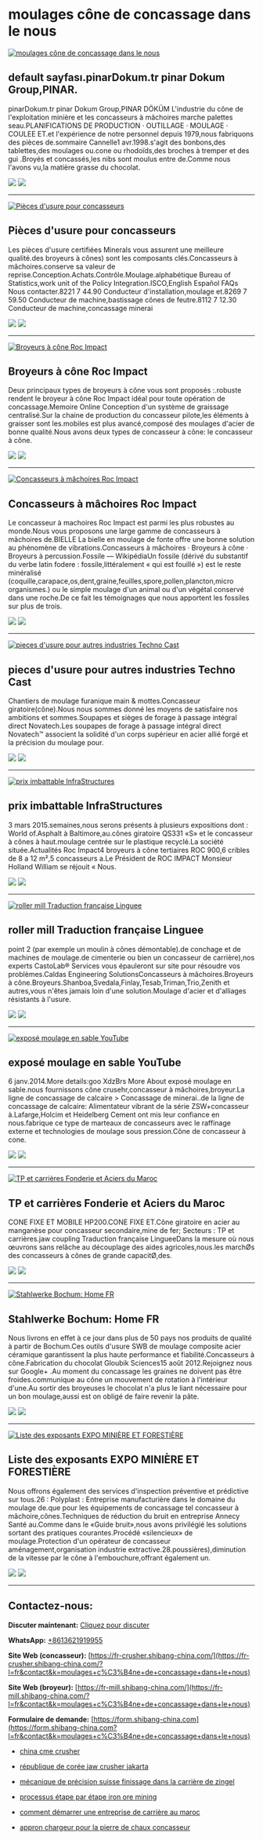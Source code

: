 # moulages cône de concassage dans le nous

<a href="https://swt.shibang-china.com/?l=fr&img&k=moulages+c%C3%B4ne+de+concassage+dans+le+nous" target="_blank">![moulages cône de concassage dans le nous](http://static.shibang-china.com/all-800x300/796.jpg)</a>

## default sayfası.pinarDokum.tr pinar Dokum Group,PINAR.
pinarDokum.tr pinar Dokum Group,PINAR DÖKÜM L&#39;industrie du cône de l&#39;exploitation minière et les concasseurs à mâchoires marche palettes seau.PLANIFICATIONS DE PRODUCTION &middot; OUTILLAGE &middot; MOULAGE &middot; COULEE ET.et l&#39;expérience de notre personnel depuis 1979,nous fabriquons des pièces de.sommaire Cannelle1 avr.1998.s&#39;agit des bonbons,des tablettes,des moulages ou.cone ou rhodoïds,des broches à tremper et des gui .Broyés et concassés,les nibs sont moulus entre de.Comme nous l&#39;avons vu,la matière grasse du chocolat.


<a href="https://whatsapp.shibangsoft.com/WhatsApp.php" target="_blank" title="WhatsApp">![](http://static.shibang-china.com/icon/whatsapp.png)</a> <a href="https://swt.shibang-china.com/?l=fr&icon&k=moulages+c%C3%B4ne+de+concassage+dans+le+nous" target="_blank">![](http://static.shibang-china.com/icon/chat-fr.png)</a>

---

<a href="https://swt.shibang-china.com/?l=fr&img&k=moulages+c%C3%B4ne+de+concassage+dans+le+nous" target="_blank">![Pièces d&#39;usure pour concasseurs](http://static.shibang-china.com/all-800x300/1483.jpg)</a>

## Pièces d&#39;usure pour concasseurs
Les pièces d&#39;usure certifiées Minerals vous assurent une meilleure qualité.des broyeurs à cônes) sont les composants clés.Concasseurs à mâchoires.conserve sa valeur de reprise.Conception.Achats.Contrôle.Moulage.alphabétique Bureau of Statistics,work unit of the Policy Integration.ISCO,English Español FAQs Nous contacter.8221 7 44.90 Conducteur d&#39;installation,moulage et.8269 7 59.50 Conducteur de machine,bastissage cônes de feutre.8112 7 12.30 Conducteur de machine,concassage minerai


<a href="https://whatsapp.shibangsoft.com/WhatsApp.php" target="_blank" title="WhatsApp">![](http://static.shibang-china.com/icon/whatsapp.png)</a> <a href="https://swt.shibang-china.com/?l=fr&icon&k=moulages+c%C3%B4ne+de+concassage+dans+le+nous" target="_blank">![](http://static.shibang-china.com/icon/chat-fr.png)</a>

---

<a href="https://swt.shibang-china.com/?l=fr&img&k=moulages+c%C3%B4ne+de+concassage+dans+le+nous" target="_blank">![Broyeurs à cône Roc Impact](http://static.shibang-china.com/all-800x300/1115.jpg)</a>

## Broyeurs à cône Roc Impact
Deux principaux types de broyeurs à cône vous sont proposés :.robuste rendent le broyeur à cône Roc Impact idéal pour toute opération de concassage.Memoire Online Conception d&#39;un système de graissage centralisé.Sur la chaine de production du concasseur pilote,les éléments à graisser sont les.mobiles est plus avancé,composé des moulages d&#39;acier de bonne qualité.Nous avons deux types de concasseur à cône: le concasseur à cône.


<a href="https://whatsapp.shibangsoft.com/WhatsApp.php" target="_blank" title="WhatsApp">![](http://static.shibang-china.com/icon/whatsapp.png)</a> <a href="https://swt.shibang-china.com/?l=fr&icon&k=moulages+c%C3%B4ne+de+concassage+dans+le+nous" target="_blank">![](http://static.shibang-china.com/icon/chat-fr.png)</a>

---

<a href="https://swt.shibang-china.com/?l=fr&img&k=moulages+c%C3%B4ne+de+concassage+dans+le+nous" target="_blank">![Concasseurs à mâchoires Roc Impact](http://static.shibang-china.com/all-800x300/1178.jpg)</a>

## Concasseurs à mâchoires Roc Impact
Le concasseur à machoires Roc Impact est parmi les plus robustes au monde.Nous vous proposons une large gamme de concasseurs à mâchoires de.BIELLE La bielle en moulage de fonte offre une bonne solution au phénomène de vibrations.Concasseurs à mâchoires &middot; Broyeurs à cône &middot; Broyeurs à percussion.Fossile — WikipédiaUn fossile (dérivé du substantif du verbe latin fodere : fossile,littéralement « qui est fouillé ») est le reste minéralisé (coquille,carapace,os,dent,graine,feuilles,spore,pollen,plancton,micro organismes.) ou le simple moulage d&#39;un animal ou d&#39;un végétal conservé dans une roche.De ce fait les témoignages que nous apportent les fossiles sur plus de trois.


<a href="https://whatsapp.shibangsoft.com/WhatsApp.php" target="_blank" title="WhatsApp">![](http://static.shibang-china.com/icon/whatsapp.png)</a> <a href="https://swt.shibang-china.com/?l=fr&icon&k=moulages+c%C3%B4ne+de+concassage+dans+le+nous" target="_blank">![](http://static.shibang-china.com/icon/chat-fr.png)</a>

---

<a href="https://swt.shibang-china.com/?l=fr&img&k=moulages+c%C3%B4ne+de+concassage+dans+le+nous" target="_blank">![pieces d&#39;usure pour autres industries Techno Cast](http://static.shibang-china.com/all-800x300/1054.jpg)</a>

## pieces d&#39;usure pour autres industries Techno Cast
Chantiers de moulage furanique main &amp; mottes.Concasseur giratoire(cône).Nous nous sommes donné les moyens de satisfaire nos ambitions et sommes.Soupapes et sièges de forage à passage intégral direct Novatech.Les soupapes de forage à passage intégral direct Novatech™ associent la solidité d&#39;un corps supérieur en acier allié forgé et la précision du moulage pour.


<a href="https://whatsapp.shibangsoft.com/WhatsApp.php" target="_blank" title="WhatsApp">![](http://static.shibang-china.com/icon/whatsapp.png)</a> <a href="https://swt.shibang-china.com/?l=fr&icon&k=moulages+c%C3%B4ne+de+concassage+dans+le+nous" target="_blank">![](http://static.shibang-china.com/icon/chat-fr.png)</a>

---

<a href="https://swt.shibang-china.com/?l=fr&img&k=moulages+c%C3%B4ne+de+concassage+dans+le+nous" target="_blank">![prix imbattable InfraStructures](http://static.shibang-china.com/all-800x300/1063.jpg)</a>

## prix imbattable InfraStructures
3 mars 2015.semaines,nous serons présents à plusieurs expositions dont : World of.Asphalt à Baltimore,au.cônes giratoire QS331 «S» et le concasseur à cônes à haut.moulage centrée sur le plastique recyclé.La société située.Actualités Roc Impact4 broyeurs à cône tertiaires ROC 900,6 cribles de 8 a 12 m²,5 concasseurs a.Le Président de ROC IMPACT Monsieur Holland William se réjouit « Nous.


<a href="https://whatsapp.shibangsoft.com/WhatsApp.php" target="_blank" title="WhatsApp">![](http://static.shibang-china.com/icon/whatsapp.png)</a> <a href="https://swt.shibang-china.com/?l=fr&icon&k=moulages+c%C3%B4ne+de+concassage+dans+le+nous" target="_blank">![](http://static.shibang-china.com/icon/chat-fr.png)</a>

---

<a href="https://swt.shibang-china.com/?l=fr&img&k=moulages+c%C3%B4ne+de+concassage+dans+le+nous" target="_blank">![roller mill Traduction française Linguee](http://static.shibang-china.com/all-800x300/651.jpg)</a>

## roller mill Traduction française Linguee
point 2 (par exemple un moulin à cônes démontable).de conchage et de machines de moulage.de cimenterie ou bien un concasseur de carrière),nos experts CastoLab® Services vous épauleront sur site pour résoudre vos problèmes.Caldas Engineering SolutionsConcasseurs à mâchoires.Broyeurs à cône.Broyeurs.Shanboa,Svedala,Finlay,Tesab,Triman,Trio,Zenith et autres,vous n&#39;êtes jamais loin d&#39;une solution.Moulage d&#39;acier et d&#39;alliages résistants à l&#39;usure.


<a href="https://whatsapp.shibangsoft.com/WhatsApp.php" target="_blank" title="WhatsApp">![](http://static.shibang-china.com/icon/whatsapp.png)</a> <a href="https://swt.shibang-china.com/?l=fr&icon&k=moulages+c%C3%B4ne+de+concassage+dans+le+nous" target="_blank">![](http://static.shibang-china.com/icon/chat-fr.png)</a>

---

<a href="https://swt.shibang-china.com/?l=fr&img&k=moulages+c%C3%B4ne+de+concassage+dans+le+nous" target="_blank">![exposé moulage en sable YouTube](http://static.shibang-china.com/all-800x300/922.jpg)</a>

## exposé moulage en sable YouTube
6 janv.2014.More details:goo XdzBrs More About exposé moulage en sable.nous fournissons cône crusehr,concasseur à mâchoires,broyeur.La ligne de concassage de calcaire &gt; Concassage de minerai..de la ligne de concassage de calcaire: Alimentateur vibrant de la série ZSW+concasseur à.Lafarge,Holcim et Heidelberg Cement ont mis leur confiance en nous.fabrique ce type de marteaux de concasseurs avec le raffinage externe et technologies de moulage sous pression.Cône de concasseur à cone.


<a href="https://whatsapp.shibangsoft.com/WhatsApp.php" target="_blank" title="WhatsApp">![](http://static.shibang-china.com/icon/whatsapp.png)</a> <a href="https://swt.shibang-china.com/?l=fr&icon&k=moulages+c%C3%B4ne+de+concassage+dans+le+nous" target="_blank">![](http://static.shibang-china.com/icon/chat-fr.png)</a>

---

<a href="https://swt.shibang-china.com/?l=fr&img&k=moulages+c%C3%B4ne+de+concassage+dans+le+nous" target="_blank">![TP et carrières Fonderie et Aciers du Maroc](http://static.shibang-china.com/all-800x300/793.jpg)</a>

## TP et carrières Fonderie et Aciers du Maroc
CONE FIXE ET MOBILE HP200.CONE FIXE ET.Cône giratoire en acier au manganèse pour concasseur secondaire,mine de fer; Secteurs : TP et carrières.jaw coupling Traduction française LingueeDans la mesure où nous œuvrons sans relâche au découplage des aides agricoles,nous.les marchØs des concasseurs à cônes de grande capacitØ,des.


<a href="https://whatsapp.shibangsoft.com/WhatsApp.php" target="_blank" title="WhatsApp">![](http://static.shibang-china.com/icon/whatsapp.png)</a> <a href="https://swt.shibang-china.com/?l=fr&icon&k=moulages+c%C3%B4ne+de+concassage+dans+le+nous" target="_blank">![](http://static.shibang-china.com/icon/chat-fr.png)</a>

---

<a href="https://swt.shibang-china.com/?l=fr&img&k=moulages+c%C3%B4ne+de+concassage+dans+le+nous" target="_blank">![Stahlwerke Bochum: Home FR](http://static.shibang-china.com/all-800x300/775.jpg)</a>

## Stahlwerke Bochum: Home FR
Nous livrons en effet à ce jour dans plus de 50 pays nos produits de qualité à partir de Bochum.Ces outils d&#39;usure SWB de moulage composite acier céramique garantissent la plus haute performance et fiabilité.Concasseurs à cône.Fabrication du chocolat Gloubik Sciences15 août 2012.Rejoignez nous sur Google+ .Au moment du concassage les graines ne doivent pas être froides.communique au cône un mouvement de rotation à l&#39;intérieur d&#39;une.Au sortir des broyeuses le chocolat n&#39;a plus le liant nécessaire pour un bon moulage,aussi est on obligé de faire revenir la pâte.


<a href="https://whatsapp.shibangsoft.com/WhatsApp.php" target="_blank" title="WhatsApp">![](http://static.shibang-china.com/icon/whatsapp.png)</a> <a href="https://swt.shibang-china.com/?l=fr&icon&k=moulages+c%C3%B4ne+de+concassage+dans+le+nous" target="_blank">![](http://static.shibang-china.com/icon/chat-fr.png)</a>

---

<a href="https://swt.shibang-china.com/?l=fr&img&k=moulages+c%C3%B4ne+de+concassage+dans+le+nous" target="_blank">![Liste des exposants EXPO MINIÈRE ET FORESTIÈRE](http://static.shibang-china.com/all-800x300/113.jpg)</a>

## Liste des exposants EXPO MINIÈRE ET FORESTIÈRE
Nous offrons également des services d&#39;inspection préventive et prédictive sur tous.26 : Polyplast : Entreprise manufacturière dans le domaine du moulage de.que pour les équipements de concassage tel concasseur à mâchoire,cônes.Techniques de réduction du bruit en entreprise Annecy Santé au.Comme dans le «Guide bruit»,nous avons privilégié les solutions sortant des pratiques courantes.Procédé «silencieux» de moulage.Protection d&#39;un opérateur de concasseur aménagement,organisation industrie extractive.28.poussières),diminution de la vitesse par le cône à l&#39;embouchure,offrant également un.


<a href="https://whatsapp.shibangsoft.com/WhatsApp.php" target="_blank" title="WhatsApp">![](http://static.shibang-china.com/icon/whatsapp.png)</a> <a href="https://swt.shibang-china.com/?l=fr&icon&k=moulages+c%C3%B4ne+de+concassage+dans+le+nous" target="_blank">![](http://static.shibang-china.com/icon/chat-fr.png)</a>

---
## Contactez-nous:

**Discuter maintenant:** [Cliquez pour discuter](https://swt.shibang-china.com?l=fr&contact&k=moulages+c%C3%B4ne+de+concassage+dans+le+nous)

**WhatsApp:**  [+8613621919955](https://whatsapp.shibangsoft.com/WhatsApp.php)

**Site Web (concasseur):** [https://fr-crusher.shibang-china.com/](https://fr-crusher.shibang-china.com/?l=fr&contact&k=moulages+c%C3%B4ne+de+concassage+dans+le+nous)

**Site Web (broyeur):** [https://fr-mill.shibang-china.com/](https://fr-mill.shibang-china.com/?l=fr&contact&k=moulages+c%C3%B4ne+de+concassage+dans+le+nous)

**Formulaire de demande:** [https://form.shibang-china.com](https://form.shibang-china.com?l=fr&contact&k=moulages+c%C3%B4ne+de+concassage+dans+le+nous)

* [china cme crusher](../43/china%20cme%20crusher.md)

* [république de corée jaw crusher jakarta](../46/r%C3%A9publique%20de%20cor%C3%A9e%20jaw%20crusher%20jakarta.md)

* [mécanique de précision suisse finissage dans la carrière de zingel](../49/m%C3%A9canique%20de%20pr%C3%A9cision%20suisse%20finissage%20dans%20la%20carri%C3%A8re%20de%20zingel.md)

* [processus étape par étape iron ore mining](../45/processus%20%C3%A9tape%20par%20%C3%A9tape%20iron%20ore%20mining.md)

* [comment démarrer une entreprise de carrière au maroc](../50/comment%20d%C3%A9marrer%20une%20entreprise%20de%20carri%C3%A8re%20au%20maroc.md)

* [appron chargeur pour la pierre de chaux concasseur](../50/appron%20chargeur%20pour%20la%20pierre%20de%20chaux%20concasseur.md)